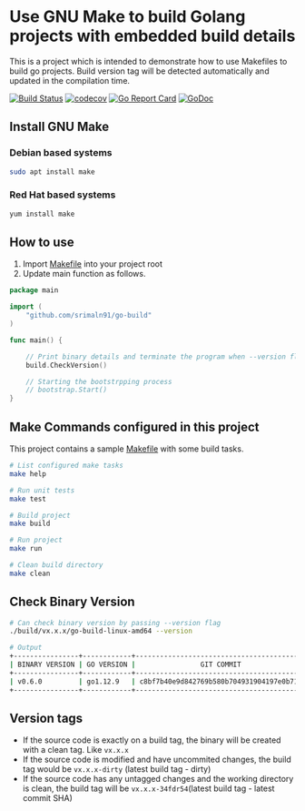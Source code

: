 # Use GNU Make to build Golang projects with embedded build details

This is a project which is intended to demonstrate how to use Makefiles to build go projects. Build version tag will be detected automatically and updated in the compilation time.

[![Build Status](https://travis-ci.org/srimaln91/go-make.svg?branch=master)](https://travis-ci.org/srimaln91/go-make)
[![codecov](https://codecov.io/gh/srimaln91/go-make/branch/master/graph/badge.svg)](https://codecov.io/gh/srimaln91/go-make)
[![Go Report Card](https://goreportcard.com/badge/github.com/srimaln91/go-make)](https://goreportcard.com/report/github.com/srimaln91/go-make)
[![GoDoc](https://godoc.org/github.com/srimaln91/go-make?status.svg)](https://godoc.org/github.com/srimaln91/go-make)

## Install GNU Make

### Debian based systems

```bash
sudo apt install make
```

### Red Hat based systems

```bash
yum install make
```

## How to use

01. Import [Makefile](./Makefile) into your project root
02. Update main function as follows.

```go
package main

import (
    "github.com/srimaln91/go-build"
)

func main() {

    // Print binary details and terminate the program when --version flag provided.
    build.CheckVersion()

    // Starting the bootstrpping process
    // bootstrap.Start()
}

```

## Make Commands configured in this project

This project contains a sample [Makefile](./Makefile) with some build tasks.

```bash
# List configured make tasks
make help

# Run unit tests
make test

# Build project
make build

# Run project
make run

# Clean build directory
make clean
```

## Check Binary Version

```bash
# Can check binary version by passing --version flag
./build/vx.x.x/go-build-linux-amd64 --version
```

```bash
# Output
+----------------+------------+------------------------------------------+-------------+-------------------------+
| BINARY VERSION | GO VERSION |                GIT COMMIT                |   OS/ARCH   |          BUILT          |
+----------------+------------+------------------------------------------+-------------+-------------------------+
| v0.6.0         | go1.12.9   | c8bf7b40e9d842769b580b704931904197e0b713 | linux/amd64 | 2019-10-05-14:01:35-UTC |
+----------------+------------+------------------------------------------+-------------+-------------------------+
```

## Version tags

- If the source code is exactly on a build tag, the binary will be created with a clean tag. Like `vx.x.x`
- If the source code is modified and have uncommited changes, the build tag would be `vx.x.x-dirty` (latest build tag - dirty)
- If the source code has any untagged changes and the working directory is clean, the build tag will be `vx.x.x-34fdr54`(latest build tag - latest commit SHA)
